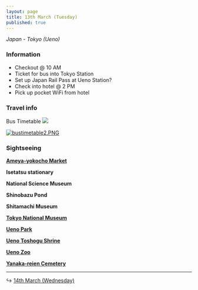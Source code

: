 ```yaml
---
layout: page
title: 13th March (Tuesday)
published: true
---
```

_Japan - Tokyo (Ueno)_

### Information

- Checkout @ 10 AM
- Ticket for bus into Tokyo Station
- Set up Japan Rail Pass at Ueno Station?
- Check into hotel @ 2 PM
- Pick up pocket WiFi from hotel

### Travel info

Bus Timetable
<a href="http://maki.host/days/week1/bustimetable.PNG">![]({{site.baseurl}}/days/week1/bustimetable.PNG)</a>

<a href="http://maki.host/days/week1/bustimetable2.PNG">![bustimetable2.PNG]({{site.baseurl}}/days/week1/bustimetable2.PNG)</a>


### Sightseeing

**[Ameya-yokocho Market](/locations/japan/ameyoko)**

**Isetatsu stationary**

**National Science Museum**

**Shinobazu Pond**

**Shitamachi Museum**

**[Tokyo National Museum](/locations/japan/tokyonationalmuseum)**

**[Ueno Park](/locations/japan/uenopark)**

**[Ueno Toshogu Shrine](/locations/japan/uenoshrine)**

**[Ueno Zoo](/locations/japan/uenozoo)**

**[Yanaka-reien Cemetery](/locations/japan/yanakareiencemetery)**

<hr>

↪ [14th March (Wednesday)](/days/week1/14mar)
